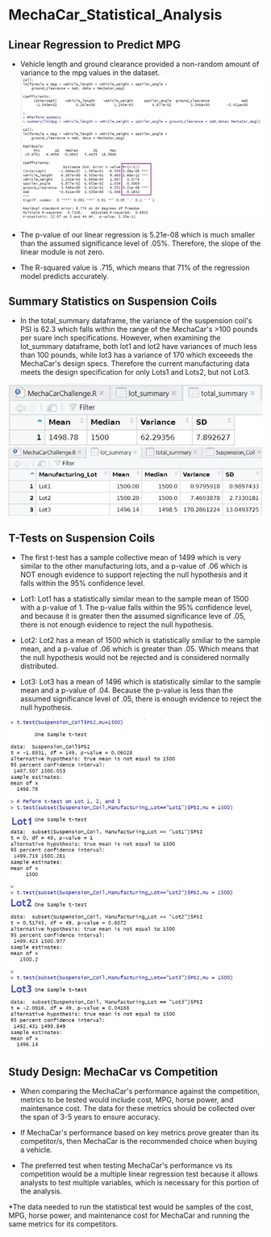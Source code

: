 # MechaCar_Statistical_Analysis

## Linear Regression to Predict MPG
* Vehicle length and ground clearance provided a non-random amount of variance to the mpg values in the dataset. 
![](Resources/Deliverable_1.jpg)

* The p-value of our linear regression is 5.21e-08 which is much smaller than the assumed significance level of .05%. 
Therefore, the slope of the linear module is not zero.

* The R-squared value is .715, which means that 71% of the regression model predicts accurately.  


## Summary Statistics on Suspension Coils
* In the total_summary dataframe, the variance of the suspension coil's PSI is 62.3 which falls within the range of the 
MechaCar's >100 pounds per suare inch specifications. However, when examining the lot_summary dataframe, both lot1 and 
lot2 have variances of much less than 100 pounds, while lot3 has a variance of 170 which exceeeds the MechaCar's design 
specs. Therefore the current manufacturing data meets the design specification for only Lots1 and Lots2, but not Lot3.

![](Resources/total_summary.JPG)
![](Resources/lot_summary.JPG)


## T-Tests on Suspension Coils
* The first t-test has a sample collective mean of 1499 which is very similar to the other manufacturing lots, and a p-value 
of .06 which is NOT enough evidence to support rejecting the null hypothesis and it falls within the 95% confidence level. 

* Lot1: Lot1 has a statistically similar mean to the sample mean of 1500 with a p-value of 1. The p-value falls within the
95% confidence level, and because it is greater then the assumed significance leve of .05, there is not enough evidence to
reject the null hypothesis. 

* Lot2: Lot2 has a mean of 1500 which is statistically smiliar to the sample mean, and a p-value of .06 which is greater than
.05. Which means that the null hypothesis would not be rejected and is considered normally distributed. 

* Lot3: Lot3 has a mean of 1496 which is statistically similar to the sample mean and a p-value of .04. Because the p-value
is less than the assumed significance level of .05, there is enough evidence to reject the null hypothesis. 

![](Resources/Deliverable3.JPG)


## Study Design: MechaCar vs Competition

* When comparing the MechaCar's performance against the competition, metrics to be tested would include cost, MPG, horse power, 
and maintenance cost. The data for these metrics should be collected over the span of 3-5 years to ensure accuracy. 

* If MechaCar's performance based on key metrics prove greater than its competitor/s, then MechaCar is the recommended choice 
when buying a vehicle. 

* The preferred test when testing MechaCar's performance vs its competition would be a multiple linear regression test because 
it allows analysts to test multiple variables, which is necessary for this portion of the analysis.

*The data needed to run the statistical test would be samples of the cost, MPG, horse power, and maintenance cost for MechaCar 
and running the same metrics for its competitors. 